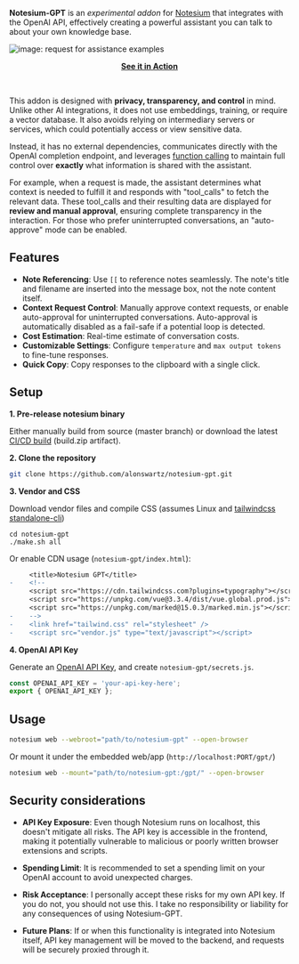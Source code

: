 **Notesium-GPT** is an *experimental addon* for [Notesium](https://github.com/alonswartz/notesium) that integrates with
the OpenAI API, effectively creating a powerful assistant you can talk
to about your own knowledge base.

![image: request for assistance examples](https://www.notesium.com/images/screenshot-1736172213.png)
<br/>
<p align="center">
  <a href="https://www.notesium.com/images/capture-1736172181.webm"><strong>See it in Action</strong></a>
</p>
<br/>

This addon is designed with **privacy, transparency, and control** in
mind. Unlike other AI integrations, it does not use embeddings,
training, or require a vector database. It also avoids relying on
intermediary servers or services, which could potentially access or view
sensitive data.

Instead, it has no external dependencies, communicates directly with the
OpenAI completion endpoint, and leverages [function calling](https://platform.openai.com/docs/guides/function-calling) to maintain
full control over **exactly** what information is shared with the
assistant.

For example, when a request is made, the assistant determines what
context is needed to fulfill it and responds with "tool_calls" to fetch
the relevant data. These tool_calls and their resulting data are
displayed for **review and manual approval**, ensuring complete transparency
in the interaction. For those who prefer uninterrupted conversations, an
"auto-approve" mode can be enabled.

## Features

- **Note Referencing**: Use `[[` to reference notes seamlessly. The
  note's title and filename are inserted into the message box, not the
  note content itself.
- **Context Request Control**: Manually approve context requests, or
  enable auto-approval for uninterrupted conversations. Auto-approval is
  automatically disabled as a fail-safe if a potential loop is detected.
- **Cost Estimation**: Real-time estimate of conversation costs.
- **Customizable Settings**: Configure `temperature` and `max output
  tokens` to fine-tune responses.
- **Quick Copy**: Copy responses to the clipboard with a single click.

## Setup

**1. Pre-release notesium binary**

Either manually build from source (master branch) or download the latest
[CI/CD build](https://github.com/alonswartz/notesium/actions/runs/12786863009) (build.zip artifact).

**2. Clone the repository**

```bash
git clone https://github.com/alonswartz/notesium-gpt.git
```

**3. Vendor and CSS**

Download vendor files and compile CSS (assumes Linux and [tailwindcss standalone-cli](https://tailwindcss.com/blog/standalone-cli))

```
cd notesium-gpt
./make.sh all
```

Or enable CDN usage (`notesium-gpt/index.html`):

```diff
     <title>Notesium GPT</title>
-    <!--
     <script src="https://cdn.tailwindcss.com?plugins=typography"></script>
     <script src="https://unpkg.com/vue@3.3.4/dist/vue.global.prod.js"></script>
     <script src="https://unpkg.com/marked@15.0.3/marked.min.js"></script>
-    -->
-    <link href="tailwind.css" rel="stylesheet" />
-    <script src="vendor.js" type="text/javascript"></script>
```

**4. OpenAI API Key**

Generate an [OpenAI API Key](https://platform.openai.com/account/api-keys), and create `notesium-gpt/secrets.js`.

```javascript
const OPENAI_API_KEY = 'your-api-key-here';
export { OPENAI_API_KEY };
```

## Usage

```bash
notesium web --webroot="path/to/notesium-gpt" --open-browser
```

Or mount it under the embedded web/app (`http://localhost:PORT/gpt/`)

```bash
notesium web --mount="path/to/notesium-gpt:/gpt/" --open-browser
```

## Security considerations

- **API Key Exposure**: Even though Notesium runs on localhost, this
  doesn't mitigate all risks. The API key is accessible in the frontend,
  making it potentially vulnerable to malicious or poorly written
  browser extensions and scripts.

- **Spending Limit**: It is recommended to set a spending limit on your
  OpenAI account to avoid unexpected charges.

- **Risk Acceptance**: I personally accept these risks for my own API
  key. If you do not, you should not use this. I take no responsibility
  or liability for any consequences of using Notesium-GPT.

- **Future Plans**: If or when this functionality is integrated into
  Notesium itself, API key management will be moved to the backend, and
  requests will be securely proxied through it.

